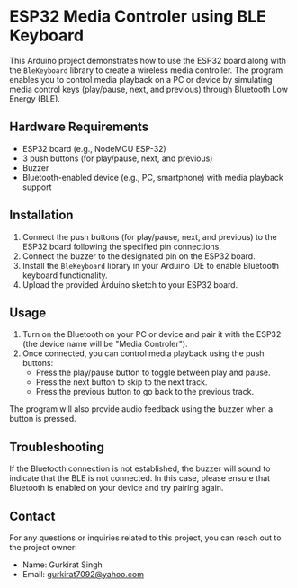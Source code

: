 # ESP32 Media Controler using BLE Keyboard

This Arduino project demonstrates how to use the ESP32 board along with the `BleKeyboard` library to create a wireless media controller. The program enables you to control media playback on a PC or device by simulating media control keys (play/pause, next, and previous) through Bluetooth Low Energy (BLE).

## Hardware Requirements

- ESP32 board (e.g., NodeMCU ESP-32)
- 3 push buttons (for play/pause, next, and previous)
- Buzzer
- Bluetooth-enabled device (e.g., PC, smartphone) with media playback support

## Installation

1. Connect the push buttons (for play/pause, next, and previous) to the ESP32 board following the specified pin connections.
2. Connect the buzzer to the designated pin on the ESP32 board.
3. Install the `BleKeyboard` library in your Arduino IDE to enable Bluetooth keyboard functionality.
4. Upload the provided Arduino sketch to your ESP32 board.

## Usage

1. Turn on the Bluetooth on your PC or device and pair it with the ESP32 (the device name will be "Media Controler").
2. Once connected, you can control media playback using the push buttons:
   - Press the play/pause button to toggle between play and pause.
   - Press the next button to skip to the next track.
   - Press the previous button to go back to the previous track.

The program will also provide audio feedback using the buzzer when a button is pressed.

## Troubleshooting

If the Bluetooth connection is not established, the buzzer will sound to indicate that the BLE is not connected. In this case, please ensure that Bluetooth is enabled on your device and try pairing again.

## Contact

For any questions or inquiries related to this project, you can reach out to the project owner:

- Name: Gurkirat Singh
- Email: gurkirat7092@yahoo.com
